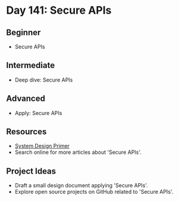 # Day 141: Secure APIs

## Beginner
- Secure APIs

## Intermediate
- Deep dive: Secure APIs

## Advanced
- Apply: Secure APIs

## Resources
- [System Design Primer](https://github.com/donnemartin/system-design-primer/search?q=Secure+APIs)
- Search online for more articles about 'Secure APIs'.

## Project Ideas
- Draft a small design document applying 'Secure APIs'.
- Explore open source projects on GitHub related to 'Secure APIs'.
